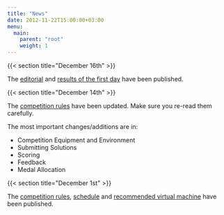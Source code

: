 ```yaml
---
title: "News"
date: 2012-11-22T15:00:00+03:00
menu:
  main:
    parent: "root"
    weight: 1
---
```


{{< section title="December 16th" >}}

The [editorial](/contest/problems) and [results of the first day](/contest/results) have been published.

{{< section title="December 14th" >}}

The [competition rules](/organisation/rules) have been updated. Make sure you re-read them carefully.

The most important changes/additions are in:
* Competition Equipment and Environment
* Submitting Solutions
* Scoring
* Feedback
* Medal Allocation

{{< section title="December 1st" >}}

The [competition rules](/organisation/rules), [schedule](/organisation/schedule) and [recommended virtual machine](/contest/vm) have been published.
